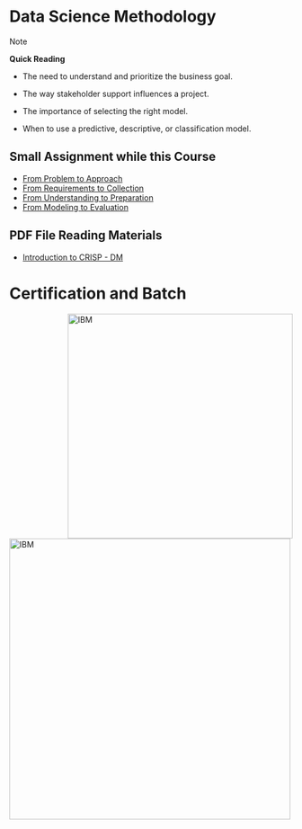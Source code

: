 # Data Science Methodology

> [!NOTE]
> **Quick Reading**
>
> * The need to understand and prioritize the business goal.
> 
> * The way stakeholder support influences a project.
> 
> * The importance of selecting the right model.
> 
> * When to use a predictive, descriptive, or classification model.
> 

## Small Assignment while this Course
* [From Problem to Approach](https://github.com/shivamtomershiv/IBM-Data-Science-Professional-Certificate/blob/main/03%20Data%20Science%20Methodology/From%20Problem%20to%20Approach.ipynb)
* [From Requirements to Collection](https://github.com/shivamtomershiv/IBM-Data-Science-Professional-Certificate/blob/main/03%20Data%20Science%20Methodology/From%20Requirements%20to%20Collection.ipynb)
* [From Understanding to Preparation](https://github.com/shivamtomershiv/IBM-Data-Science-Professional-Certificate/blob/main/03%20Data%20Science%20Methodology/From%20Understanding%20to%20Preparation.ipynb)
* [From Modeling to Evaluation](https://github.com/shivamtomershiv/IBM-Data-Science-Professional-Certificate/blob/main/03%20Data%20Science%20Methodology/From_Modeling_to_Evaluation.ipynb)

## PDF File Reading Materials
* [Introduction to CRISP - DM](https://drive.google.com/file/d/1uPlBYBJMZS1A8AIflMiCTPHdjiCbnc_Z/view?usp=drivesdk)

# Certification and Batch
<img  align="right"  alt="IBM" width="400" src="https://images.credly.com/size/680x680/images/46defa53-a922-47bd-94ea-b43488f5cd8a/Data_Science_Methodology_Foundational.png">
<img  align="left"  alt="IBM" width="500" src="https://coursera-certificate-images.s3.amazonaws.com/WXM7BAE7UAZK">

